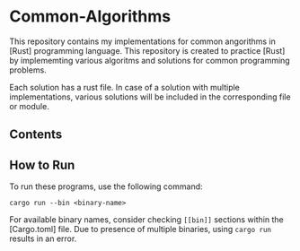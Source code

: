 Common-Algorithms
=================

This repository contains my implementations for common angorithms in [Rust] 
programming language. This repository is created to practice [Rust] by implememting
various algoritms and solutions for common programming problems.

Each solution has a rust file. In case of a solution with multiple implementations,
various solutions will be included in the corresponding file or module.

Contents
--------

How to Run
----------
To run these programs, use the following command:
```commandline
cargo run --bin <binary-name>
```
For available binary names, consider checking `[[bin]]` sections within the [Cargo.toml] 
file. Due to presence of multiple binaries, using `cargo run` results in an error.

